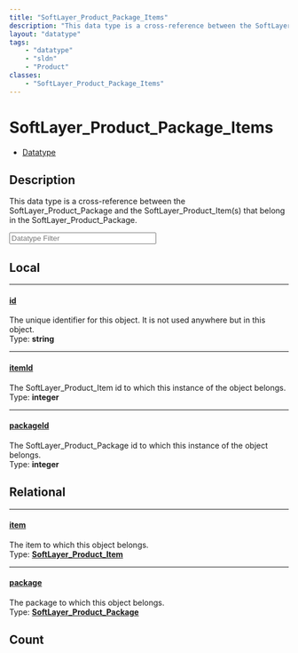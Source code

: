 ```yaml
---
title: "SoftLayer_Product_Package_Items"
description: "This data type is a cross-reference between the SoftLayer_Product_Package and the SoftLayer_Product_Item(s) that belong... "
layout: "datatype"
tags:
    - "datatype"
    - "sldn"
    - "Product"
classes:
    - "SoftLayer_Product_Package_Items"
---
```


# SoftLayer_Product_Package_Items
<div id='service-datatype'>
    <ul id='sldn-reference-tabs'>
        <li id='datatype'> <a href='/reference/datatypes/SoftLayer_Product_Package_Items' >Datatype</a></li>
    </ul>
</div>

## Description 


This data type is a cross-reference between the SoftLayer_Product_Package and the SoftLayer_Product_Item(s) that belong in the SoftLayer_Product_Package. 





<!-- Filer BEGIN -->
<div class="view-filters">
        <div class="clearfix">
            <div class="search-input-box">
                <input placeholder="Datatype Filter" onkeyup="titleSearch(inputId='prop-input', divId='properties', elementClass='prop-row')" 
                    type="text" id="prop-input" value="" size="30" maxlength="128" class="form-text">
            </div>
        </div>
</div>
<!-- Filer END -->

<div id="properties" class="content">
<div id="localProperties" class="prop-content" >

## Local
<div class="prop-row">

-----
[id]: #id
#### [id]
The unique identifier for this object. It is not used anywhere but in this object.  
<span class="type-label">Type: </span>**string**  



</div>
<div class="prop-row">

-----
[itemId]: #itemid
#### [itemId]
The SoftLayer_Product_Item id to which this instance of the object belongs.  
<span class="type-label">Type: </span>**integer**  



</div>
<div class="prop-row">

-----
[packageId]: #packageid
#### [packageId]
The SoftLayer_Product_Package id to which this instance of the object belongs.  
<span class="type-label">Type: </span>**integer**  



</div>
</div>
<!-- LOCAL PROPERTY END -->

<div id="relationalProperties"  class="prop-content" >

## Relational
<div class="prop-row">

-----
[item]: #item
#### [item]
The item to which this object belongs.  
<span class="type-label">Type: </span>**<a href='/reference/datatypes/SoftLayer_Product_Item'>SoftLayer_Product_Item </a>**  



</div>
<div class="prop-row">

-----
[package]: #package
#### [package]
The package to which this object belongs.  
<span class="type-label">Type: </span>**<a href='/reference/datatypes/SoftLayer_Product_Package'>SoftLayer_Product_Package </a>**  



</div>

## Count
</div>


